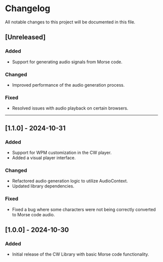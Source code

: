 # Changelog

All notable changes to this project will be documented in this file.

## [Unreleased]
### Added
- Support for generating audio signals from Morse code.

### Changed
- Improved performance of the audio generation process.

### Fixed
- Resolved issues with audio playback on certain browsers.

---

## [1.1.0] - 2024-10-31
### Added
- Support for WPM customization in the CW player.
- Added a visual player interface.

### Changed
- Refactored audio generation logic to utilize AudioContext.
- Updated library dependencies.

### Fixed
- Fixed a bug where some characters were not being correctly converted to Morse code audio.

## [1.0.0] - 2024-10-30
### Added
- Initial release of the CW Library with basic Morse code functionality.
